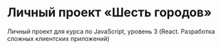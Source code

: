 # Личный проект «Шесть городов» 

Личный проект для курса по JavaScript, уровень 3 (React. Разработка сложных клиентских приложений)
